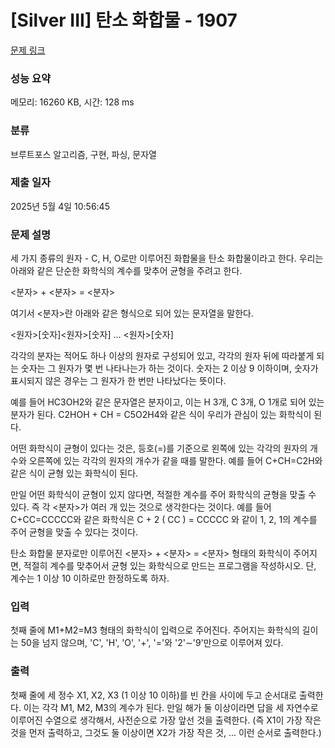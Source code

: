 # [Silver III] 탄소 화합물 - 1907 

[문제 링크](https://www.acmicpc.net/problem/1907) 

### 성능 요약

메모리: 16260 KB, 시간: 128 ms

### 분류

브루트포스 알고리즘, 구현, 파싱, 문자열

### 제출 일자

2025년 5월 4일 10:56:45

### 문제 설명

<p>세 가지 종류의 원자 - C, H, O로만 이루어진 화합물을 탄소 화합물이라고 한다. 우리는 아래와 같은 단순한 화학식의 계수를 맞추어 균형을 주려고 한다.</p>

<p><분자> + <분자> = <분자></p>

<p>여기서 <분자>란 아래와 같은 형식으로 되어 있는 문자열을 말한다.</p>

<p><원자>[숫자]<원자>[숫자] … <원자>[숫자]</p>

<p>각각의 분자는 적어도 하나 이상의 원자로 구성되어 있고, 각각의 원자 뒤에 따라붙게 되는 숫자는 그 원자가 몇 번 나타나는가 하는 것이다. 숫자는 2 이상 9 이하이며, 숫자가 표시되지 않은 경우는 그 원자가 한 번만 나타났다는 뜻이다.</p>

<p>예를 들어 HC3OH2와 같은 문자열은 분자이고, 이는 H 3개, C 3개, O 1개로 되어 있는 분자가 된다. C2HOH + CH = C5O2H4와 같은 식이 우리가 관심이 있는 화학식이 된다.</p>

<p>어떤 화학식이 균형이 있다는 것은, 등호(=)를 기준으로 왼쪽에 있는 각각의 원자의 개수와 오른쪽에 있는 각각의 원자의 개수가 같을 때를 말한다. 예를 들어 C+CH=C2H와 같은 식이 균형 있는 화학식이 된다.</p>

<p>만일 어떤 화학식이 균형이 있지 않다면, 적절한 계수를 주어 화학식의 균형을 맞출 수 있다. 즉 각 <분자>가 여러 개 있는 것으로 생각한다는 것이다. 예를 들어 C+CC=CCCCC와 같은 화학식은 C + 2 ( CC ) = CCCCC 와 같이 1, 2, 1의 계수를 주어 균형을 맞출 수 있다는 것이다.</p>

<p>탄소 화합물 분자로만 이루어진 <분자> + <분자> = <분자> 형태의 화학식이 주어지면, 적절히 계수를 맞추어서 균형 있는 화학식으로 만드는 프로그램을 작성하시오. 단, 계수는 1 이상 10 이하로만 한정하도록 하자.</p>

### 입력 

 <p>첫째 줄에 M1+M2=M3 형태의 화학식이 입력으로 주어진다. 주어지는 화학식의 길이는 50을 넘지 않으며, 'C', 'H', 'O', '+', '='와 '2'∼'9'만으로 이루어져 있다.</p>

### 출력 

 <p>첫째 줄에 세 정수 X1, X2, X3 (1 이상 10 이하)를 빈 칸을 사이에 두고 순서대로 출력한다. 이는 각각 M1, M2, M3의 계수가 된다. 만일 해가 둘 이상이라면 답을 세 자연수로 이루어진 수열으로 생각해서, 사전순으로 가장 앞선 것을 출력한다. (즉 X1이 가장 작은 것을 먼저 출력하고, 그것도 둘 이상이면 X2가 가장 작은 것, ... 이런 순서로 출력한다.)</p>

